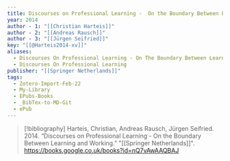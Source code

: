 ```yaml
---
title: Discourses on Professional Learning -  On the Boundary Between Learning and Working
year: 2014
author - 1: "[[Christian Harteis]]"
author - 2: "[[Andreas Rausch]]"
author - 3: "[[Jürgen Seifried]]"
key: "[[@Harteis2014-xv]]"
aliases:
  - Discourses On Professional Learning - On The Boundary Between Learning And Working
  - Discourses On Professional Learning
publisher: "[[Springer Netherlands]]"
tags:
  - Zotero-Import-Feb-22
  - My-Library
  - EPubs-Books
  - _BibTex-to-MD-Git
  - ePub
---
```


> [!bibliography]
> Harteis, Christian, Andreas Rausch, Jürgen Seifried. 2014. “Discourses on Professional Learning -  On the Boundary Between Learning and Working.” "[[Springer Netherlands]]". https://books.google.co.uk/books?id=nQ7vAwAAQBAJ